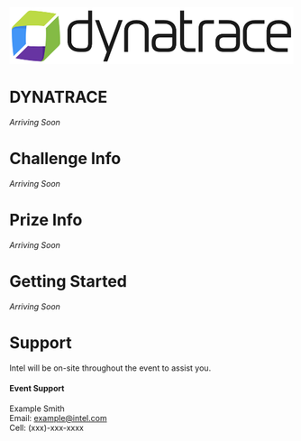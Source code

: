 <img src="./logos/Dynatrace.png" height="100"/>   


# DYNATRACE
<!-- What does your company do? What makes you interesting? Why should a team use your tech? Enter text below: --> 
_Arriving Soon_


# Challenge Info
<!-- What are you looking for? How will teams be judged? Enter text below:  -->
_Arriving Soon_

# Prize Info
<!-- What is your sponsor prize? Is it one for each member? Enter text below: -->
_Arriving Soon_

# Getting Started
<!-- How do teams use your tech? Do you have links to resources? Are there directories here that include sample projects? Enter text below: -->
_Arriving Soon_

# Support
Intel will be on-site throughout the event to assist you.

#### Event Support
<!-- Add every member of your team here, provide as much detail as possible and use the format below -->
<!-- Leave each </br> where it is, they are used to make the formatting here nice! -->
Example Smith	</br>
Email: example@intel.com </br>
Cell: (xxx)-xxx-xxxx </br>

